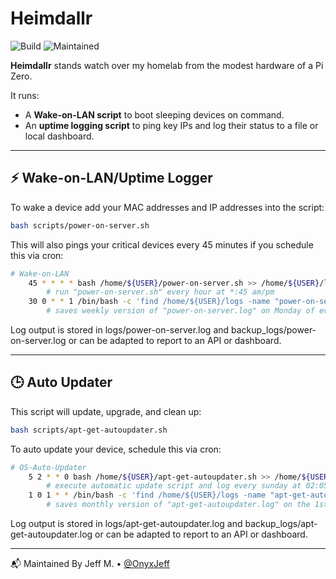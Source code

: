 # Heimdallr

![Build](https://github.com/OnyxJeff/Heimdallr/actions/workflows/build.yml/badge.svg)
![Maintained](https://img.shields.io/badge/maintained-yes-blue)

**Heimdallr** stands watch over my homelab from the modest hardware of a Pi Zero.

It runs:
- A **Wake-on-LAN script** to boot sleeping devices on command.
- An **uptime logging script** to ping key IPs and log their status to a file or local dashboard.

---

## ⚡ Wake-on-LAN/Uptime Logger

To wake a device add your MAC addresses and IP addresses into the script:

```bash
bash scripts/power-on-server.sh
```
This will also pings your critical devices every 45 minutes if you schedule this via cron:

```bash
# Wake-on-LAN        
    45 * * * * bash /home/${USER}/power-on-server.sh >> /home/${USER}/logs/power-on-server.log
        # run "power-on-server.sh" every hour at *:45 am/pm
    30 0 * * 1 /bin/bash -c 'find /home/${USER}/logs -name "power-on-server.log" -exec sh -c "cp {} /home/${USER}/backup_logs/\$(date +\%Y\%m\%d)-\$(basename {})" \; -exec rm {} \;'
        # saves weekly version of "power-on-server.log" on Monday of every week at 00:30 am then deletes the old log
```

Log output is stored in logs/power-on-server.log and backup_logs/power-on-server.log or can be adapted to report to an API or dashboard.

---

## 🕒 Auto Updater

This script will update, upgrade, and clean up:

```bash
bash scripts/apt-get-autoupdater.sh
```

To auto update your device, schedule this via cron:

```bash
# OS-Auto-Updater
    5 2 * * 0 bash /home/${USER}/apt-get-autoupdater.sh >> /home/${USER}/logs/apt-get-autoupdater.log
        # execute automatic update script and log every sunday at 02:05 am
    1 0 1 * * /bin/bash -c 'find /home/${USER}/logs -name "apt-get-autoupdater.log" -exec sh -c "cp {} /home/${USER}/backup_logs/\$(date +\%Y\%m\%d)-\$(basename {})" \; -exec rm {} \;'
        # saves monthly version of "apt-get-autoupdater.log" on the 1st of every month at 00:01 am then deletes the old log
```

Log output is stored in logs/apt-get-autoupdater.log and backup_logs/apt-get-autoupdater.log or can be adapted to report to an API or dashboard.

---

📬 Maintained By
Jeff M. • [@OnyxJeff](https://www.github.com/onyxjeff)